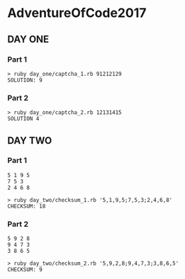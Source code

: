 # AdventureOfCode2017

## DAY ONE
### Part 1
```
> ruby day_one/captcha_1.rb 91212129
SOLUTION: 9
```
### Part 2
```
> ruby day_one/captcha_2.rb 12131415
SOLUTION 4
```

## DAY TWO
### Part 1
```
5 1 9 5
7 5 3
2 4 6 8
```
```
> ruby day_two/checksum_1.rb '5,1,9,5;7,5,3;2,4,6,8'
CHECKSUM: 18
```
### Part 2
```
5 9 2 8
9 4 7 3
3 8 6 5
```
```
> ruby day_two/checksum_2.rb '5,9,2,8;9,4,7,3;3,8,6,5'
CHECKSUM: 9
```
